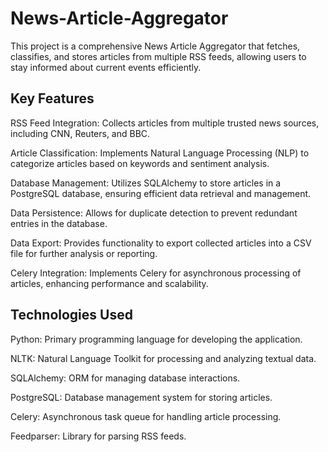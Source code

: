 # News-Article-Aggregator
This project is a comprehensive News Article Aggregator that fetches, classifies, and stores articles from multiple RSS feeds, allowing users to stay informed about current events efficiently.

## Key Features
RSS Feed Integration: Collects articles from multiple trusted news sources, including CNN, Reuters, and BBC.

Article Classification: Implements Natural Language Processing (NLP) to categorize articles based on keywords and sentiment analysis.

Database Management: Utilizes SQLAlchemy to store articles in a PostgreSQL database, ensuring efficient data retrieval and management.

Data Persistence: Allows for duplicate detection to prevent redundant entries in the database.

Data Export: Provides functionality to export collected articles into a CSV file for further analysis or reporting.

Celery Integration: Implements Celery for asynchronous processing of articles, enhancing performance and scalability.


## Technologies Used
Python: Primary programming language for developing the application.

NLTK: Natural Language Toolkit for processing and analyzing textual data.

SQLAlchemy: ORM for managing database interactions.

PostgreSQL: Database management system for storing articles.

Celery: Asynchronous task queue for handling article processing.

Feedparser: Library for parsing RSS feeds.
